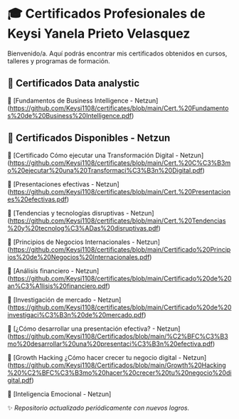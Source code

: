 # 🎓 Certificados Profesionales de Keysi Yanela Prieto Velasquez

Bienvenido/a. Aquí podrás encontrar mis certificados obtenidos en cursos, talleres y programas de formación.

## 📄 Certificados Data analystic

🏅 [Fundamentos de Business Intelligence - Netzun]
(https://github.com/Keysi1108/certificates/blob/main/Cert.%20Fundamentos%20de%20Business%20Intelligence.pdf)


## 📄 Certificados Disponibles - Netzun 

🏅 [Certificado Cómo ejecutar una Transformación Digital - Netzun] (https://github.com/Keysi1108/certificates/blob/main/Cert.%20C%C3%B3mo%20ejecutar%20una%20Transformaci%C3%B3n%20Digital.pdf)

🏅 [Presentaciones efectivas - Netzun]
(https://github.com/Keysi1108/certificates/blob/main/Cert.%20Presentaciones%20efectivas.pdf)

🏅 [Tendencias y tecnologías disruptivas - Netzun]
(https://github.com/Keysi1108/certificates/blob/main/Cert.%20Tendencias%20y%20tecnolog%C3%ADas%20disruptivas.pdf)

🏅 [Principios de Negocios Internacionales - Netzun]
(https://github.com/Keysi1108/certificates/blob/main/Certificado%20Principios%20de%20Negocios%20Internacionales.pdf)

🏅 [Análisis financiero - Netzun]
(https://github.com/Keysi1108/certificates/blob/main/Certificado%20de%20an%C3%A1lisis%20financiero.pdf)

🏅 [Investigación de mercado - Netzun]
(https://github.com/Keysi1108/certificates/blob/main/Certificado%20de%20investigaci%C3%B3n%20de%20mercado.pdf)

🏅 [¿Cómo desarrollar una presentación efectiva? - Netzun]
(https://github.com/Keysi1108/Certificados/blob/main/%C2%BFC%C3%B3mo%20desarrollar%20una%20presentaci%C3%B3n%20efectiva.pdf)

🏅 [Growth Hacking ¿Cómo hacer crecer tu negocio digital - Netzun]
(https://github.com/Keysi1108/Certificados/blob/main/Growth%20Hacking%20%C2%BFC%C3%B3mo%20hacer%20crecer%20tu%20negocio%20digital.pdf)

🏅 [Inteligencia Emocional - Netzun] 

✨ *Repositorio actualizado periódicamente con nuevos logros.*
